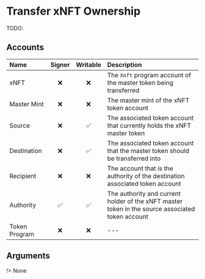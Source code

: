 # Transfer xNFT Ownership

TODO:

## Accounts

| Name          | Signer | Writable | Description                                                                                      |
| :------------ | :----: | :------: | :----------------------------------------------------------------------------------------------- |
| xNFT          |   ❌    |    ❌     | The `Xnft` program account of the master token being transferred                                 |
| Master Mint   |   ❌    |    ❌     | The master mint of the xNFT token account                                                        |
| Source        |   ❌    |    ✅     | The associated token account that currently holds the xNFT master token                          |
| Destination   |   ❌    |    ✅     | The associated token account that the master token should be transferred into                    |
| Recipient     |   ❌    |    ❌     | The account that is the authority of the destination associated token account                    |
| Authority     |   ✅    |    ✅     | The authority and current holder of the xNFT master token in the source associated token account |
| Token Program |   ❌    |    ❌     | ---                                                                                              |

## Arguments

!> None
